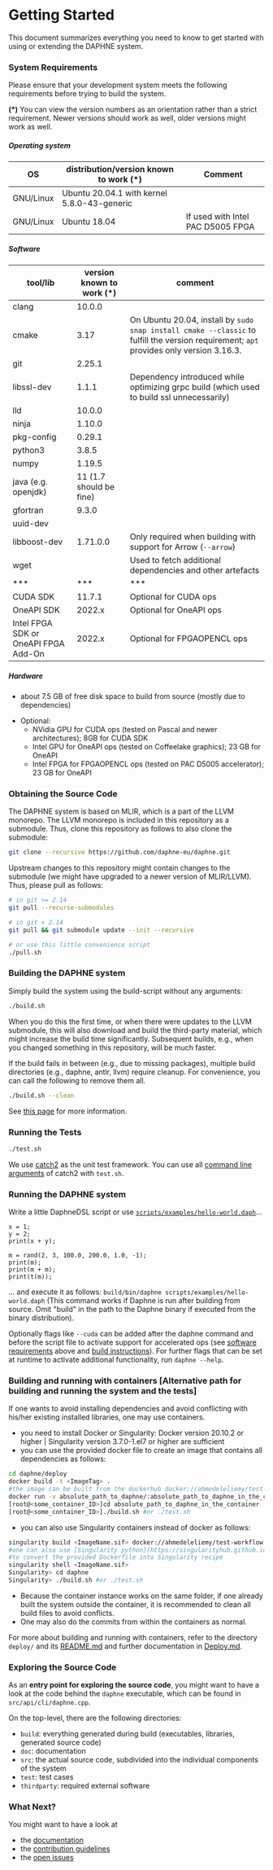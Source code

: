 <!--
Copyright 2021 The DAPHNE Consortium

Licensed under the Apache License, Version 2.0 (the "License");
you may not use this file except in compliance with the License.
You may obtain a copy of the License at

    http://www.apache.org/licenses/LICENSE-2.0

Unless required by applicable law or agreed to in writing, software
distributed under the License is distributed on an "AS IS" BASIS,
WITHOUT WARRANTIES OR CONDITIONS OF ANY KIND, either express or implied.
See the License for the specific language governing permissions and
limitations under the License.
-->

# Getting Started

This document summarizes everything you need to know to get started with using or extending the DAPHNE system.

### System Requirements

Please ensure that your development system meets the following requirements before trying to build the system.

**(*)**
You can view the version numbers as an orientation rather than a strict requirement.
Newer versions should work as well, older versions might work as well.

##### Operating system

| OS        | distribution/version known to work (*)      | Comment                           |
|-----------|---------------------------------------------|-----------------------------------|
| GNU/Linux | Ubuntu 20.04.1 with kernel 5.8.0-43-generic ||
| GNU/Linux | Ubuntu 18.04  | If used with Intel PAC D5005 FPGA |

##### Software

| tool/lib                           | version known to work (*) | comment                                                                                                                                 |
|------------------------------------|---------------------------|-----------------------------------------------------------------------------------------------------------------------------------------|
| clang                              | 10.0.0                    |                                                                                                                                         |
| cmake                              | 3.17                      | On Ubuntu 20.04, install by `sudo snap install cmake --classic` to fulfill the version requirement; `apt` provides only version 3.16.3. |
| git                                | 2.25.1                    |                                                                                                                                         |
| libssl-dev                         | 1.1.1                     | Dependency introduced while optimizing grpc build (which used to build ssl unnecessarily)                                               |
| lld                                | 10.0.0                    |                                                                                                                                         |
| ninja                              | 1.10.0                    |                                                                                                                                         |
| pkg-config                         | 0.29.1                    |                                                                                                                                         |
| python3                            | 3.8.5                     |                                                                                                                                         |
| numpy                              | 1.19.5                    |                                                                                                                                         |
| java (e.g. openjdk)                | 11 (1.7 should be fine)   |                                                                                                                                         |
| gfortran                           | 9.3.0                     |                                                                                                                                         |
| uuid-dev                           |                           |                                                                                                                                         |
| libboost-dev                       | 1.71.0.0                  | Only required when building with support for Arrow (`--arrow`)                                                                          |
| wget                               |                           | Used to fetch additional dependencies and other artefacts                                                                               |
| ***                                | ***                       | ***                                                                                                                                     |
| CUDA SDK                           | 11.7.1                    | Optional for CUDA ops                                                                                                                   |
| OneAPI SDK                         | 2022.x                    | Optional for OneAPI ops                                                                                                                 |
| Intel FPGA SDK or OneAPI FPGA Add-On | 2022.x                    | Optional for FPGAOPENCL ops                                                                                                             |

##### Hardware

  - about 7.5 GB of free disk space to build from source (mostly due to dependencies)
  * Optional:
    * NVidia GPU for CUDA ops (tested on Pascal and newer architectures); 8GB for CUDA SDK
    * Intel GPU for OneAPI ops (tested on Coffeelake graphics); 23 GB for OneAPI
    * Intel FPGA for FPGAOPENCL ops (tested on PAC D5005 accelerator); 23 GB for OneAPI

### Obtaining the Source Code

The DAPHNE system is based on MLIR, which is a part of the LLVM monorepo.
The LLVM monorepo is included in this repository as a submodule.
Thus, clone this repository as follows to also clone the submodule:

```bash
git clone --recursive https://github.com/daphne-eu/daphne.git
```

Upstream changes to this repository might contain changes to the submodule (we might have upgraded to a newer version of MLIR/LLVM).
Thus, please pull as follows:

```bash
# in git >= 2.14
git pull --recurse-submodules

# in git < 2.14
git pull && git submodule update --init --recursive

# or use this little convenience script
./pull.sh
```

### Building the DAPHNE system

Simply build the system using the build-script without any arguments:

```bash
./build.sh
```

When you do this the first time, or when there were updates to the LLVM submodule, this will also download and build the third-party material, which might increase the build time significantly.
Subsequent builds, e.g., when you changed something in this repository, will be much faster.

If the build fails in between (e.g., due to missing packages), multiple build directories (e.g., daphne, antlr, llvm) require cleanup. For convenience, you can call the following to remove them all.

```bash
./build.sh --clean
```

See [this page](/doc/development/BuildingDaphne.md) for more information.

### Running the Tests

```bash
./test.sh
```

We use [catch2](https://github.com/catchorg/Catch2) as the unit test framework. You can use all [command line arguments](https://github.com/catchorg/Catch2/blob/devel/docs/command-line.md#top) of catch2 with `test.sh`.

### Running the DAPHNE system

Write a little DaphneDSL script or use [`scripts/examples/hello-world.daph`](../scripts/examples/hello-world.daph)...

```
x = 1;
y = 2;
print(x + y);

m = rand(2, 3, 100.0, 200.0, 1.0, -1);
print(m);
print(m + m);
print(t(m));
```

... and execute it as follows: `build/bin/daphne scripts/examples/hello-world.daph` (This command works if Daphne is run 
after building from source. Omit "build" in the path to the Daphne binary if executed from the binary distribution).

Optionally flags like ``--cuda`` can be added after the daphne command and before the script file to activate support 
for accelerated ops (see [software requirements](#software) above and [build instructions](/doc/development/BuildingDaphne.md)). 
For further flags that can be set at runtime to activate additional functionality, run ``daphne --help``.

### Building and running with containers [Alternative path for building and running the system and the tests]
If one wants to avoid installing dependencies and avoid conflicting with his/her existing installed libraries, one may use containers.
- you need to install Docker or Singularity: Docker version 20.10.2 or higher | Singularity version 3.7.0-1.el7 or higher are sufficient
- you can use the provided docker file to create an image that contains all dependencies as follows:
```bash
cd daphne/deploy
docker build -t <ImageTag> .
#the image can be built from the dockerhub docker://ahmedeleliemy/test-workflow:latest as well
docker run -v absolute_path_to_daphne/:absolute_path_to_daphne_in_the_container -it <ImageTag> bash
[root@<some_container_ID>]cd absolute_path_to_daphne_in_the_container
[root@<some_container_ID>]./build.sh #or ./test.sh  
```
 - you can also use Singularity containers instead of docker as follows:
  ```bash
singularity build <ImageName.sif> docker://ahmedeleliemy/test-workflow
#one can also use [Singularity python](https://singularityhub.github.io/singularity-cli/)
#to convert the provided Dockerfile into Singularity recipe 
singularity shell <ImageName.sif>
Singularity> cd daphne
Singularity> ./build.sh #or ./test.sh  
```
- Because the container instance works on the same folder, if one already built the system outside the container, it is recommended to clean all build files to avoid conflicts.
- One may also do the commits from within the containers as normal.

For more about building and running with containers, refer to the directory `deploy/` and its [README.md](/deploy/README.md) and further documentation in [Deploy.md](/doc/Deploy.md).

### Exploring the Source Code

As an **entry point for exploring the source code**, you might want to have a look at the code behind the `daphne` executable, which can be found in `src/api/cli/daphne.cpp`.

On the top-level, there are the following directories:

- `build`: everything generated during build (executables, libraries, generated source code)
- `doc`: documentation
- `src`: the actual source code, subdivided into the individual components of the system
- `test`: test cases
- `thirdparty`: required external software

### What Next?

You might want to have a look at
- the [documentation](/doc)
- the [contribution guidelines](/CONTRIBUTING.md)
- the [open issues](https://github.com/daphne-eu/daphne/issues)
